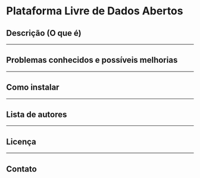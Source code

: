 # Plataforma Livre de Dados Abertos

## Descrição (O que é)

-------------------------------------------------

## Problemas conhecidos e possíveis melhorias

-------------------------------------------------

## Como instalar

-------------------------------------------------

## Lista de autores

-------------------------------------------------

## Licença

-------------------------------------------------

## Contato
